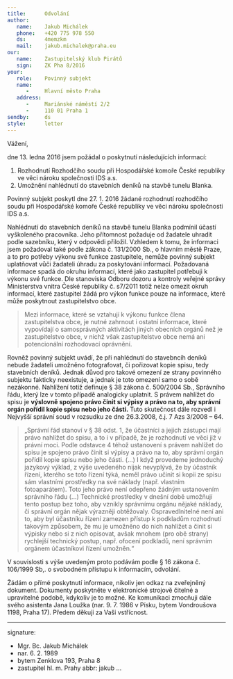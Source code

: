 ```yaml
---
title:      Odvolání
author:
   name:    Jakub Michálek
   phone:   +420 775 978 550
   ds:      4memzkm
   mail:    jakub.michalek@praha.eu
our:
   name:    Zastupitelský klub Pirátů
   sign:    ZK Pha 8/2016
your:
   role:    Povinný subjekt
   name:    
      -     Hlavní město Praha
   address:
      -     Mariánské náměstí 2/2
      -     110 01 Praha 1
sendby:     ds
style:      letter
---
```



Vážení,

dne 13. ledna 2016 jsem požádal o poskytnutí následujících informací:

1. Rozhodnutí Rozhodčího soudu při Hospodářské komoře České republiky ve věci nároku společnosti IDS a.s.
2. Umožnění nahlédnutí do stavebních deníků na stavbě tunelu Blanka.

Povinný subjekt poskytl dne 27. 1. 2016 žádané rozhodnutí rozhodčího soudu při Hospodářské komoře České republiky ve věci nároku společnosti IDS a.s. 

Nahlédnutí do stavebních deníků na stavbě tunelu Blanka podmínil účastí vyškoleného pracovníka. Jeho přítomnost požaduje od žadatele uhradit podle sazebníku, který v odpovědi přiložil. Vzhledem k tomu, že informaci jsem požadoval také podle zákona č. 131/2000 Sb., o hlavním městě Praze, a to pro potřeby výkonu své funkce zastupitele, nemůže povinný subjekt uplatňovat vůči žadateli úhradu za poskytování informací. Požadovaná informace spadá do okruhu informací, které jako zastupitel potřebuji k výkonu své funkce. Dle stanoviska Odboru dozoru a kontroly veřejné správy Ministerstva vnitra České republiky č. s7/2011 totiž nelze omezit okruh informací, které zastupitel žádá pro výkon funkce pouze na informace, které může poskytnout zastupitelstvo obce.

> Mezi informace, které se vztahují k výkonu funkce člena zastupitelstva obce, je nutné zahrnout i ostatní informace, které vypovídají o samosprávných aktivitách jiných obecních orgánů než je zastupitelstvo obce, v nichž však zastupitelstvo obce nemá ani potencionální rozhodovací oprávnění. 

Rovněž povinný subjekt uvádí, že při nahlédnutí do stavebncíh deníků nebude žadateli umožněno fotografovat, či pořizovat kopie spisu, tedy stavebních deníků. Jednak důvod pro takové omezení ze strany povinného subjektu fakticky neexistuje, a jednak je toto omezení samo o sobě nezákonné. Nahlížení totiž definuje § 38 zákona č. 500/2004 Sb., Správního řádu, který lze v tomto případě analogicky uplatnit. S právem nahlížet do spisu je **výslovně spojeno právo činit si výpisy a právo na to, aby správní orgán pořídil kopie spisu nebo jeho části.** Tuto skutečnost dále rozvedl i Nejvyšší správní soud v rozsudku ze dne 26.3.2008, č.j. 7 Azs 3/2008 – 64. 

> „Správní řád stanoví v § 38 odst. 1, že účastníci a jejich zástupci mají právo nahlížet do spisu, a to i v případě, že je rozhodnutí ve věci již v právní moci. Podle odstavce 4 téhož ustanovení s právem nahlížet do spisu je spojeno právo činit si výpisy a právo na to, aby správní orgán pořídil kopie spisu nebo jeho části. (...) I když provedeme jednoduchý jazykový výklad, z výše uvedeného nijak nevyplývá, že by účastník řízení, kterého se toto řízení týká, neměl právo učinit si kopii ze spisu sám vlastními prostředky na své náklady (např. vlastním fotoaparátem). Toto jeho právo není odepřeno žádným ustanovením správního řádu (...) Technické prostředky v dnešní době umožňují tento postup bez toho, aby vznikly správnímu orgánu nějaké náklady, či správní orgán nějak výrazněji obtěžovaly. Ospravedlnitelné není ani to, aby byl účastníku řízení zamezen přístup k podkladům rozhodnutí takovým způsobem, že mu je umožněno do nich nahlížet a činit si výpisky nebo si z nich opisovat, avšak mnohem (pro obě strany) rychlejší technický postup, např. ofocení podkladů, není správním orgánem účastníkovi řízení umožněn.“

V souvislosti s výše uvedeným proto podávám podle § 16 zákona č. 106/1999 Sb,. o svobodném přístupu k informacím, odvolání. 

Žádám o přímé poskytnutí informace, nikoliv jen odkaz na zveřejněný dokument. Dokumenty poskytněte v elektronické strojově čitelné a upravitelné podobě, kdykoliv je to možné. Ke komunikaci zmocňuji dále svého asistenta Jana Loužka (nar. 9. 7. 1986 v Písku, bytem Vondroušova 1198, Praha 17). Předem děkuji za Vaši vstřícnost. 

---
signature:
  - Mgr. Bc. Jakub Michálek
  - nar. 6. 2. 1989
  - bytem Zenklova 193, Praha 8
  - zastupitel hl. m. Prahy
abbr:       jakub
...
